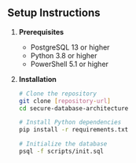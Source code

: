 
## Setup Instructions

1. **Prerequisites**
   - PostgreSQL 13 or higher
   - Python 3.8 or higher
   - PowerShell 5.1 or higher

2. **Installation**
   ```bash
   # Clone the repository
   git clone [repository-url]
   cd secure-database-architecture

   # Install Python dependencies
   pip install -r requirements.txt

   # Initialize the database
   psql -f scripts/init.sql

   ```
